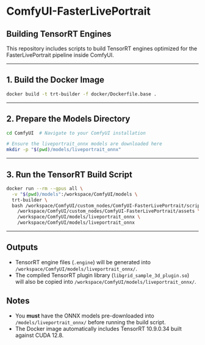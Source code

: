 # ComfyUI-FasterLivePortrait

## Building TensorRT Engines

This repository includes scripts to build TensorRT engines optimized for the FasterLivePortrait pipeline inside ComfyUI.

---

## 1. Build the Docker Image

```bash
docker build -t trt-builder -f docker/Dockerfile.base .
```

---

## 2. Prepare the Models Directory

```bash
cd ComfyUI  # Navigate to your ComfyUI installation

# Ensure the liveportrait_onnx models are downloaded here
mkdir -p "$(pwd)/models/liveportrait_onnx"
```

---

## 3. Run the TensorRT Build Script

```bash
docker run --rm --gpus all \
  -v "$(pwd)/models":/workspace/ComfyUI/models \
  trt-builder \
  bash /workspace/ComfyUI/custom_nodes/ComfyUI-FasterLivePortrait/scripts/build_fasterliveportrait_trt.sh \
    /workspace/ComfyUI/custom_nodes/ComfyUI-FasterLivePortrait/assets \
    /workspace/ComfyUI/models/liveportrait_onnx \
    /workspace/ComfyUI/models/liveportrait_onnx
```

---

## Outputs

- TensorRT engine files (`.engine`) will be generated into `/workspace/ComfyUI/models/liveportrait_onnx/`.
- The compiled TensorRT plugin library (`libgrid_sample_3d_plugin.so`) will also be copied into `/workspace/ComfyUI/models/liveportrait_onnx/`.

## Notes
- You **must** have the ONNX models pre-downloaded into `/models/liveportrait_onnx/` before running the build script.
- The Docker image automatically includes TensorRT 10.9.0.34 built against CUDA 12.8.
